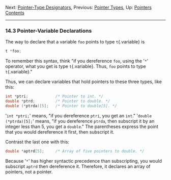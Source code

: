 Next: [Pointer-Type Designators](Pointer-Type-Designators.md),
Previous: [Pointer Types](Pointer-Types.md), Up:
[Pointers](Pointers.md)  
[Contents](index.md#SEC_Contents "Table of contents")  

------------------------------------------------------------------------


### 14.3 Pointer-Variable Declarations 

The way to declare that a variable `foo` points to type `t`{.variable}
is

``` C
t *foo;
```

To remember this syntax, think "if you dereference `foo`, using the
'`*`' operator, what you get is type `t`{.variable}. Thus,
`foo` points to type `t`{.variable}."

Thus, we can declare variables that hold pointers to these three types,
like this:

``` C
int *ptri;            /* Pointer to int. */
double *ptrd;         /* Pointer to double. */
double (*ptrda)[5];   /* Pointer to double[5]. */
```

'`int *ptri;`' means, "if you dereference `ptri`, you get an
`int`." '`double (*ptrda)[5];`' means, "if you dereference
`ptrda`, then subscript it by an integer less than 5, you get a
`double`." The parentheses express the point that you would dereference
it first, then subscript it.

Contrast the last one with this:

``` C
double *aptrd[5];     /* Array of five pointers to double. */
```

Because '`*`' has higher syntactic precedence than
subscripting, you would subscript `aptrd` then dereference it.
Therefore, it declares an array of pointers, not a pointer.
